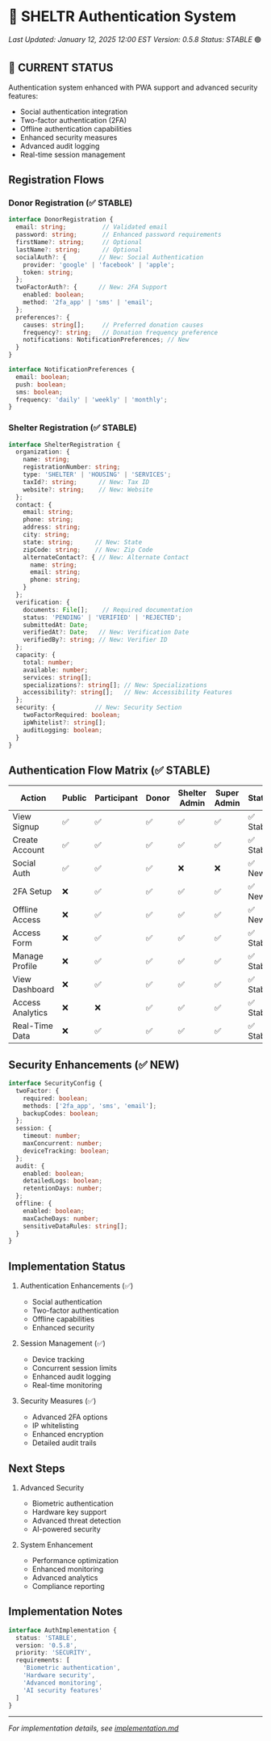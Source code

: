 # 🔐 SHELTR Authentication System
*Last Updated: January 12, 2025 12:00 EST*
*Version: 0.5.8*
*Status: STABLE* 🟢

## 🔄 CURRENT STATUS
Authentication system enhanced with PWA support and advanced security features:
- Social authentication integration
- Two-factor authentication (2FA)
- Offline authentication capabilities
- Enhanced security measures
- Advanced audit logging
- Real-time session management

## Registration Flows
### Donor Registration (✅ STABLE)
```typescript
interface DonorRegistration {
  email: string;          // Validated email
  password: string;       // Enhanced password requirements
  firstName?: string;     // Optional
  lastName?: string;      // Optional
  socialAuth?: {         // New: Social Authentication
    provider: 'google' | 'facebook' | 'apple';
    token: string;
  };
  twoFactorAuth?: {      // New: 2FA Support
    enabled: boolean;
    method: '2fa_app' | 'sms' | 'email';
  };
  preferences?: {
    causes: string[];     // Preferred donation causes
    frequency?: string;   // Donation frequency preference
    notifications: NotificationPreferences; // New
  }
}

interface NotificationPreferences {
  email: boolean;
  push: boolean;
  sms: boolean;
  frequency: 'daily' | 'weekly' | 'monthly';
}
```

### Shelter Registration (✅ STABLE)
```typescript
interface ShelterRegistration {
  organization: {
    name: string;
    registrationNumber: string;
    type: 'SHELTER' | 'HOUSING' | 'SERVICES';
    taxId?: string;      // New: Tax ID
    website?: string;    // New: Website
  };
  contact: {
    email: string;
    phone: string;
    address: string;
    city: string;
    state: string;      // New: State
    zipCode: string;    // New: Zip Code
    alternateContact?: { // New: Alternate Contact
      name: string;
      email: string;
      phone: string;
    }
  };
  verification: {
    documents: File[];    // Required documentation
    status: 'PENDING' | 'VERIFIED' | 'REJECTED';
    submittedAt: Date;
    verifiedAt?: Date;   // New: Verification Date
    verifiedBy?: string; // New: Verifier ID
  };
  capacity: {
    total: number;
    available: number;
    services: string[];
    specializations?: string[]; // New: Specializations
    accessibility?: string[];   // New: Accessibility Features
  };
  security: {           // New: Security Section
    twoFactorRequired: boolean;
    ipWhitelist?: string[];
    auditLogging: boolean;
  }
}
```

## Authentication Flow Matrix (✅ STABLE)
| Action           | Public | Participant | Donor | Shelter Admin | Super Admin | Status    |
|-----------------|--------|-------------|-------|---------------|-------------|-----------|
| View Signup     | ✅    | ✅         | ✅    | ✅           | ✅         | ✅ Stable |
| Create Account  | ✅    | ✅         | ✅    | ✅           | ✅         | ✅ Stable |
| Social Auth     | ✅    | ✅         | ✅    | ❌           | ❌         | ✅ New    |
| 2FA Setup      | ❌    | ✅         | ✅    | ✅           | ✅         | ✅ New    |
| Offline Access  | ❌    | ✅         | ✅    | ✅           | ✅         | ✅ New    |
| Access Form     | ❌    | ✅         | ✅    | ✅           | ✅         | ✅ Stable |
| Manage Profile  | ❌    | ✅         | ✅    | ✅           | ✅         | ✅ Stable |
| View Dashboard  | ❌    | ✅         | ✅    | ✅           | ✅         | ✅ Stable |
| Access Analytics| ❌    | ❌         | ✅    | ✅           | ✅         | ✅ Stable |
| Real-Time Data  | ❌    | ✅         | ✅    | ✅           | ✅         | ✅ Stable |

## Security Enhancements (✅ NEW)
```typescript
interface SecurityConfig {
  twoFactor: {
    required: boolean;
    methods: ['2fa_app', 'sms', 'email'];
    backupCodes: boolean;
  };
  session: {
    timeout: number;
    maxConcurrent: number;
    deviceTracking: boolean;
  };
  audit: {
    enabled: boolean;
    detailedLogs: boolean;
    retentionDays: number;
  };
  offline: {
    enabled: boolean;
    maxCacheDays: number;
    sensitiveDataRules: string[];
  }
}
```

## Implementation Status
1. Authentication Enhancements (✅)
   - Social authentication
   - Two-factor authentication
   - Offline capabilities
   - Enhanced security

2. Session Management (✅)
   - Device tracking
   - Concurrent session limits
   - Enhanced audit logging
   - Real-time monitoring

3. Security Measures (✅)
   - Advanced 2FA options
   - IP whitelisting
   - Enhanced encryption
   - Detailed audit trails

## Next Steps
1. Advanced Security
   - Biometric authentication
   - Hardware key support
   - Advanced threat detection
   - AI-powered security

2. System Enhancement
   - Performance optimization
   - Enhanced monitoring
   - Advanced analytics
   - Compliance reporting

## Implementation Notes
```typescript
interface AuthImplementation {
  status: 'STABLE',
  version: '0.5.8',
  priority: 'SECURITY',
  requirements: [
    'Biometric authentication',
    'Hardware security',
    'Advanced monitoring',
    'AI security features'
  ]
}
```

---
*For implementation details, see [implementation.md](./implementation.md)*